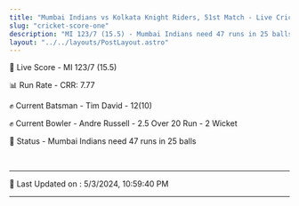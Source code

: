 ```yaml
---
title: "Mumbai Indians vs Kolkata Knight Riders, 51st Match - Live Cricket Score"
slug: "cricket-score-one"
description: "MI 123/7 (15.5) - Mumbai Indians need 47 runs in 25 balls."
layout: "../../layouts/PostLayout.astro"
---
```


🔴 Live Score - MI 123/7 (15.5)  

📊 Run Rate - CRR: 7.77  

✊ Current Batsman - Tim David - 12(10)  

✊ Current Bowler - Andre Russell - 2.5 Over 20 Run - 2 Wicket  

📑 Status - Mumbai Indians need 47 runs in 25 balls

<br />

***

📝 Last Updated on : 5/3/2024, 10:59:40 PM

***


